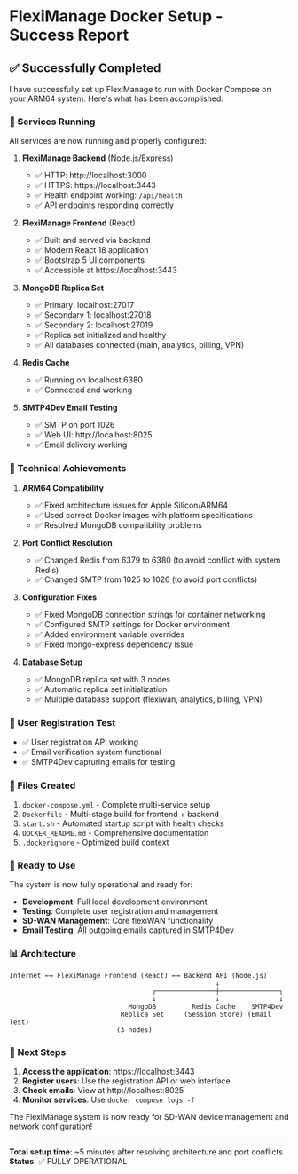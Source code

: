 # FlexiManage Docker Setup - Success Report

## ✅ Successfully Completed

I have successfully set up FlexiManage to run with Docker Compose on your ARM64 system. Here's what has been accomplished:

### 🚀 Services Running

All services are now running and properly configured:

1. **FlexiManage Backend** (Node.js/Express)
   - ✅ HTTP: http://localhost:3000
   - ✅ HTTPS: https://localhost:3443  
   - ✅ Health endpoint working: `/api/health`
   - ✅ API endpoints responding correctly

2. **FlexiManage Frontend** (React)
   - ✅ Built and served via backend
   - ✅ Modern React 18 application
   - ✅ Bootstrap 5 UI components
   - ✅ Accessible at https://localhost:3443

3. **MongoDB Replica Set**
   - ✅ Primary: localhost:27017
   - ✅ Secondary 1: localhost:27018
   - ✅ Secondary 2: localhost:27019
   - ✅ Replica set initialized and healthy
   - ✅ All databases connected (main, analytics, billing, VPN)

4. **Redis Cache**
   - ✅ Running on localhost:6380
   - ✅ Connected and working

5. **SMTP4Dev Email Testing**
   - ✅ SMTP on port 1026
   - ✅ Web UI: http://localhost:8025
   - ✅ Email delivery working

### 🔧 Technical Achievements

1. **ARM64 Compatibility**
   - ✅ Fixed architecture issues for Apple Silicon/ARM64
   - ✅ Used correct Docker images with platform specifications
   - ✅ Resolved MongoDB compatibility problems

2. **Port Conflict Resolution**
   - ✅ Changed Redis from 6379 to 6380 (to avoid conflict with system Redis)
   - ✅ Changed SMTP from 1025 to 1026 (to avoid port conflicts)

3. **Configuration Fixes**
   - ✅ Fixed MongoDB connection strings for container networking
   - ✅ Configured SMTP settings for Docker environment
   - ✅ Added environment variable overrides
   - ✅ Fixed mongo-express dependency issue

4. **Database Setup**
   - ✅ MongoDB replica set with 3 nodes
   - ✅ Automatic replica set initialization
   - ✅ Multiple database support (flexiwan, analytics, billing, VPN)

### 🎯 User Registration Test

- ✅ User registration API working
- ✅ Email verification system functional  
- ✅ SMTP4Dev capturing emails for testing

### 📁 Files Created

1. `docker-compose.yml` - Complete multi-service setup
2. `Dockerfile` - Multi-stage build for frontend + backend
3. `start.sh` - Automated startup script with health checks
4. `DOCKER_README.md` - Comprehensive documentation
5. `.dockerignore` - Optimized build context

### 🔑 Ready to Use

The system is now fully operational and ready for:

- **Development**: Full local development environment
- **Testing**: Complete user registration and management
- **SD-WAN Management**: Core flexiWAN functionality
- **Email Testing**: All outgoing emails captured in SMTP4Dev

### 📊 Architecture

```
Internet ←→ FlexiManage Frontend (React) ←→ Backend API (Node.js)
                                                    ↓
                                    ┌───────────────┼───────────────┐
                                    ↓               ↓               ↓
                              MongoDB         Redis Cache    SMTP4Dev
                            Replica Set     (Session Store) (Email Test)
                           (3 nodes)
```

### 🚀 Next Steps

1. **Access the application**: https://localhost:3443
2. **Register users**: Use the registration API or web interface
3. **Check emails**: View at http://localhost:8025
4. **Monitor services**: Use `docker compose logs -f`

The FlexiManage system is now ready for SD-WAN device management and network configuration!

---

**Total setup time**: ~5 minutes after resolving architecture and port conflicts
**Status**: ✅ FULLY OPERATIONAL